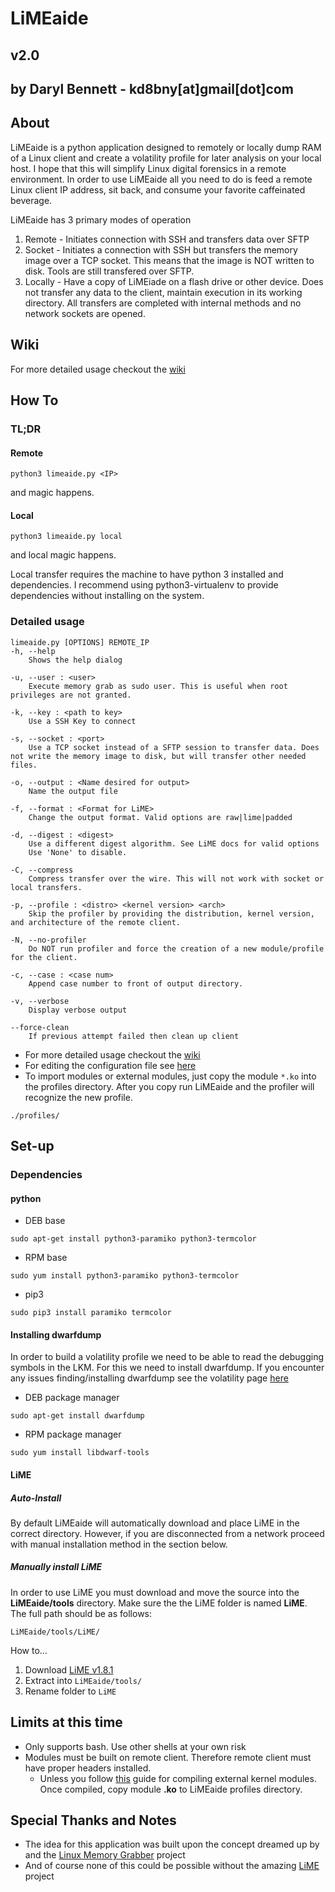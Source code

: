 # LiMEaide
## v2.0
## by Daryl Bennett - kd8bny[at]gmail[dot]com

## About
LiMEaide is a python application designed to remotely or locally dump RAM of a Linux client and create a volatility profile for later analysis on your local host. I hope that this will simplify Linux digital forensics in a remote environment. In order to use LiMEaide all you need to do is feed a remote Linux client IP address, sit back, and consume your favorite caffeinated beverage.

LiMEaide has 3 primary modes of operation

1. Remote - Initiates connection with SSH and transfers data over SFTP
2. Socket - Initiates a connection with SSH but transfers the memory image over a TCP socket. This means that the image is NOT written to disk. Tools are still transfered over SFTP.
3. Locally - Have a copy of LiMEiade on a flash drive or other device. Does not transfer any data to the client, maintain execution in its working directory. All transfers are completed with internal methods and no network sockets are opened.

## Wiki
For more detailed usage checkout the [wiki](https://github.com/kd8bny/LiMEaide/wiki)

## How To
### TL;DR
#### Remote
```
python3 limeaide.py <IP>
```
and magic happens.
#### Local
```
python3 limeaide.py local
```
and local magic happens.

Local transfer requires the machine to have python 3 installed and dependencies. I recommend using python3-virtualenv to provide dependencies without installing on the system.

### Detailed usage
```
limeaide.py [OPTIONS] REMOTE_IP
-h, --help
    Shows the help dialog

-u, --user : <user>
    Execute memory grab as sudo user. This is useful when root privileges are not granted.

-k, --key : <path to key> 
    Use a SSH Key to connect

-s, --socket : <port> 
    Use a TCP socket instead of a SFTP session to transfer data. Does not write the memory image to disk, but will transfer other needed files.

-o, --output : <Name desired for output> 
    Name the output file

-f, --format : <Format for LiME>
    Change the output format. Valid options are raw|lime|padded

-d, --digest : <digest>
    Use a different digest algorithm. See LiME docs for valid options
    Use 'None' to disable. 

-C, --compress
    Compress transfer over the wire. This will not work with socket or local transfers.

-p, --profile : <distro> <kernel version> <arch>
    Skip the profiler by providing the distribution, kernel version, and architecture of the remote client.

-N, --no-profiler
    Do NOT run profiler and force the creation of a new module/profile for the client.

-c, --case : <case num>
    Append case number to front of output directory.

-v, --verbose
    Display verbose output

--force-clean
    If previous attempt failed then clean up client
```

- For more detailed usage checkout the [wiki](https://github.com/kd8bny/LiMEaide/wiki)
- For editing the configuration file see [here](https://github.com/kd8bny/LiMEaide/wiki/The-Config-File)
- To import modules or external modules, just copy the module `*.ko` into the profiles directory. After you copy run LiMEaide and the profiler will recognize the new profile.

```
./profiles/
```

## Set-up
### Dependencies
#### python
- DEB base
```
sudo apt-get install python3-paramiko python3-termcolor
```
- RPM base
```
sudo yum install python3-paramiko python3-termcolor
```
- pip3
```
sudo pip3 install paramiko termcolor
```

#### Installing dwarfdump
In order to build a volatility profile we need to be able to read the debugging symbols in the LKM. For this we need to install dwarfdump.
If you encounter any issues finding/installing dwarfdump see the volatility page [here](https://github.com/volatilityfoundation/volatility/wiki/Linux#creating-a-new-profile)
- DEB package manager
```
sudo apt-get install dwarfdump
```

- RPM package manager
```
sudo yum install libdwarf-tools
```

#### LiME
##### Auto-Install
By default LiMEaide will automatically download and place LiME in the correct directory. However, if you are disconnected from a network proceed with manual installation method in the section below.
##### Manually install LiME
In order to use LiME you must download and move the source into the **LiMEaide/tools** directory. Make sure the the LiME folder is named **LiME**. The full path should be as follows:
```
LiMEaide/tools/LiME/
```
How to...

 1. Download [LiME v1.8.1](https://github.com/504ensicsLabs/LiME/archive/v1.8.1.zip)
 2. Extract into `LiMEaide/tools/`
 3. Rename folder to `LiME`

## Limits at this time
- Only supports bash. Use other shells at your own risk
- Modules must be built on remote client. Therefore remote client must have proper headers installed.
  - Unless you follow [this](https://github.com/kd8bny/LiMEaide/wiki/Building-Out-of-Tree-Modules) guide for compiling external kernel modules. Once compiled, copy module **.ko** to LiMEaide profiles directory.

## Special Thanks and Notes
* The idea for this application was built upon the concept dreamed up by and the [Linux Memory Grabber](https://github.com/halpomeranz/lmg) project
* And of course none of this could be possible without the amazing [LiME](https://github.com/504ensicsLabs/LiME) project
